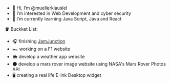 - 👋 Hi, I’m @muellerklauslel
- 👀 I’m interested in Web Development and cyber security
- 🌱 I’m currently learning Java Script, Java and React


🪣 Buckket List: 
- 🎧 finishing [JamJunction](https://jamjunction.web.app)
- 🏎️ working on a F1 website 
- 🌦️ develop a weather app website
- 🌑 develop a mars rover image website using NASA's Mars Rover Photos API
- 🖥️ creating a real life E-Ink Desktop widget
